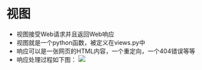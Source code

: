 # 视图

- 视图接受Web请求并且返回Web响应
- 视图就是一个python函数，被定义在views.py中
- 响应可以是一张网页的HTML内容，一个重定向，一个404错误等等
- 响应处理过程如下图：
![](/assets/handle.png)
